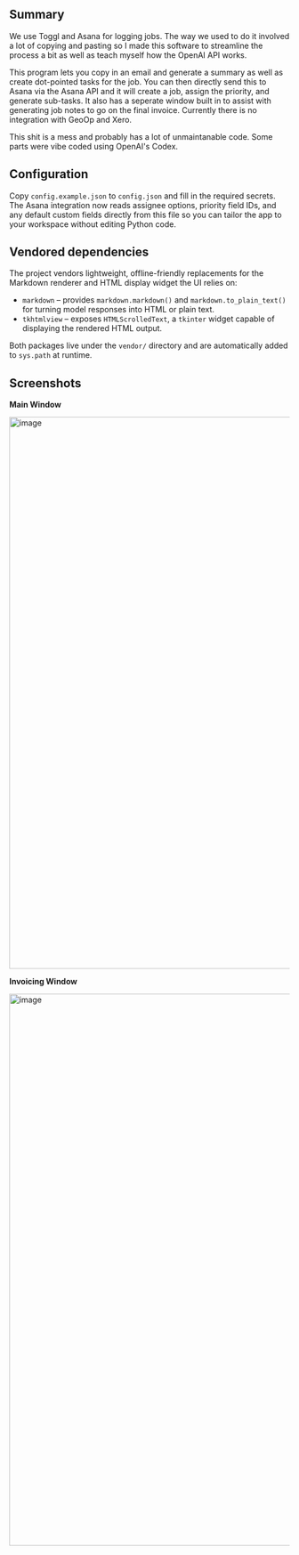 ## Summary

We use Toggl and Asana for logging jobs. The way we used to do it involved a lot of copying and pasting so I made this software to streamline the process a bit as well as teach myself how the OpenAI API works.

This program lets you copy in an email and generate a summary as well as create dot-pointed tasks for the job. You can then directly send this to Asana via the Asana API and it will create a job, assign the priority, and generate sub-tasks.
It also has a seperate window built in to assist with generating job notes to go on the final invoice. Currently there is no integration with GeoOp and Xero.

This shit is a mess and probably has a lot of unmaintanable code. Some parts were vibe coded using OpenAI's Codex.

## Configuration

Copy `config.example.json` to `config.json` and fill in the required secrets. The Asana integration now reads assignee options, priority field IDs, and any default custom fields directly from this file so you can tailor the app to your workspace without editing Python code.

## Vendored dependencies

The project vendors lightweight, offline-friendly replacements for the Markdown renderer and HTML display widget the UI relies on:

* `markdown` – provides `markdown.markdown()` and `markdown.to_plain_text()` for turning model responses into HTML or plain text.
* `tkhtmlview` – exposes `HTMLScrolledText`, a `tkinter` widget capable of displaying the rendered HTML output.

Both packages live under the `vendor/` directory and are automatically added to `sys.path` at runtime.

## Screenshots

**Main Window**

<img width="802" height="992" alt="image" src="https://github.com/user-attachments/assets/b93fb5aa-5ed9-47d4-a786-a45b32b68b8a" />

**Invoicing Window**

<img width="802" height="992" alt="image" src="https://github.com/user-attachments/assets/2da455d0-2d4d-4bde-ab2d-16dd76a6f01f" />

